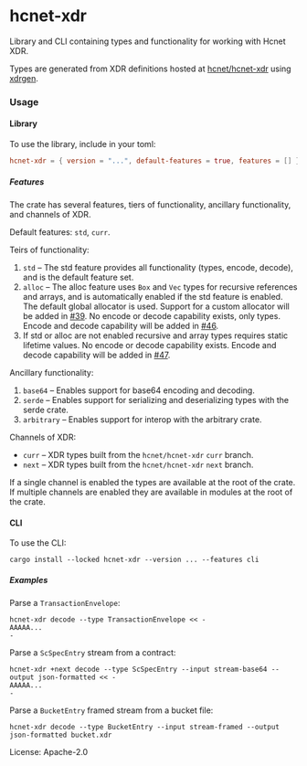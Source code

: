 # hcnet-xdr

Library and CLI containing types and functionality for working with Hcnet
XDR.

Types are generated from XDR definitions hosted at [hcnet/hcnet-xdr]
using [xdrgen].

[hcnet/hcnet-xdr]: https://github.com/hcnet/hcnet-xdr
[xdrgen]: https://github.com/hcnet/xdrgen

### Usage

#### Library
To use the library, include in your toml:

```toml
hcnet-xdr = { version = "...", default-features = true, features = [] }
```

##### Features

The crate has several features, tiers of functionality, ancillary
functionality, and channels of XDR.

Default features: `std`, `curr`.

Teirs of functionality:

1. `std` – The std feature provides all functionality (types, encode,
decode), and is the default feature set.
2. `alloc` – The alloc feature uses `Box` and `Vec` types for recursive
references and arrays, and is automatically enabled if the std feature is
enabled. The default global allocator is used. Support for a custom
allocator will be added in [#39]. No encode or decode capability exists,
only types. Encode and decode capability will be added in [#46].
3. If std or alloc are not enabled recursive and array types requires static
lifetime values. No encode or decode capability exists. Encode and decode
capability will be added in [#47].

[#39]: https://github.com/hcnet/rs-hcnet-xdr/issues/39
[#46]: https://github.com/hcnet/rs-hcnet-xdr/issues/46
[#47]: https://github.com/hcnet/rs-hcnet-xdr/issues/47

Ancillary functionality:

1. `base64` – Enables support for base64 encoding and decoding.
2. `serde` – Enables support for serializing and deserializing types with
the serde crate.
3. `arbitrary` – Enables support for interop with the arbitrary crate.

Channels of XDR:

- `curr` – XDR types built from the `hcnet/hcnet-xdr` `curr` branch.
- `next` – XDR types built from the `hcnet/hcnet-xdr` `next` branch.

If a single channel is enabled the types are available at the root of the
crate. If multiple channels are enabled they are available in modules at
the root of the crate.

#### CLI

To use the CLI:

```console
cargo install --locked hcnet-xdr --version ... --features cli
```

##### Examples

Parse a `TransactionEnvelope`:
```console
hcnet-xdr decode --type TransactionEnvelope << -
AAAAA...
-
```

Parse a `ScSpecEntry` stream from a contract:
```console
hcnet-xdr +next decode --type ScSpecEntry --input stream-base64 --output json-formatted << -
AAAAA...
-
```

Parse a `BucketEntry` framed stream from a bucket file:
```console
hcnet-xdr decode --type BucketEntry --input stream-framed --output json-formatted bucket.xdr
```

License: Apache-2.0
